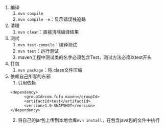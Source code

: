 1. 编译
	1. `mvn compile`
	2. `mvn compile -e`：显示错误栈追踪
2. 清理
	1. `mvn clean`：直接清除编译结果
3. 测试
	1. `mvn test-compile`：编译测试
	2. `mvn test`：运行测试
	3. maven工程中测试类的名字必须包含Test，测试方法必须以test开头
4. 打包
	1. `mvn package`：将.class文件压缩
5. 依赖自己所写的东邪
	1. 引用依赖
	```
	<dependency>
	      <groupId>com.fufu.maven</groupId>
		  <artifactId>test</artifactId>
		  <version>1.0-SNAPSHOT</version>
    </dependency>
	```
	2. 将自己的jar包上传到本地仓库`mvn install`，在包含java包的文件中执行